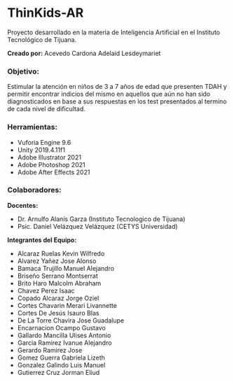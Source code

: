 # ThinKids-AR

Proyecto desarrollado en la materia de Inteligencia Artificial en el Instituto Tecnológico de Tijuana. 

**Creado por:** Acevedo Cardona Adelaid Lesdeymariet

### Objetivo: 

Estimular la atención en niños de 3 a 7 años de edad que presenten TDAH y permitir encontrar indicios del mismo en aquellos que aún no han sido diagnosticados en base a sus respuestas en los test presentados al termino de cada nivel de dificultad. 

### Herramientas:

* Vuforia Engine 9.6
* Unity 2019.4.11f1
* Adobe Illustrator 2021
* Adobe Photoshop 2021
* Adobe After Effects 2021

### Colaboradores:

**Docentes:**

* Dr. Arnulfo Alanís Garza (Instituto Tecnologico de Tijuana)
* Psic. Daniel Velázquez Velázquez (CETYS Universidad)

**Integrantes del Equipo:**

* Alcaraz Ruelas Kevin Wilfredo
* Alvarez Yañez Jose Alonso
* Bamaca Trujillo Manuel Alejandro
* Briseño Serrano Montserrat 
* Brito Haro Malcolm Abraham
* Chavez Perez Isaac
* Copado Alcaraz Jorge Oziel
* Cortes Chavarin Merari Livannette
* Cortes De Jesús Isauro Blas
* De La Torre Chavira Jose Guadalupe
* Encarnacion Ocampo Gustavo 
* Gallardo Mancilla Ulises Antonio
* Garcia Ramirez Ivanue Alejandro
* Gerardo Ramirez Jose 
* Gomez Guerra Gabriela Lizeth
* Gonzalez Galindo Luis Manuel
* Gutierrez Cruz Jorman Eliud

